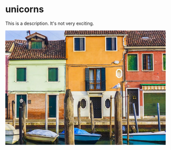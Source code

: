# unicorns

This is a description. It's not very exciting.

![Petunia at age 8 weeks](images/BeFunky-sample.jpg)
